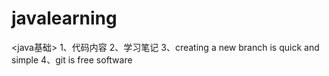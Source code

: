 # javalearning
<java基础>
1、代码内容
2、学习笔记
3、creating a new branch is quick and simple
4、git is free software
